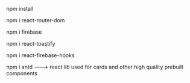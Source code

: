 npm install

npm i react-router-dom

npm i firebase

npm i react-toastify

npm i react-firebase-hooks

npm i antd ---> react lib used for cards and other high quality prebuilt components